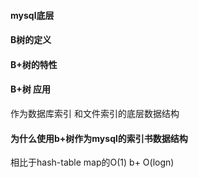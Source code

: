 #### mysql底层 



#### B树的定义


#### B+树的特性



#### B+树 应用

作为数据库索引 和文件索引的底层数据结构


#### 为什么使用b+树作为mysql的索引书数据结构

相比于hash-table map的O(1)    b+ O(logn) 




